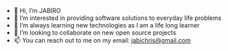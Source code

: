 - 👋 Hi, I’m JABIRO
- 👀 I’m interested in providing software solutions to everyday life problems
- 🌱 I’m always learning new technologies as I am a life long learner
- 💞️ I’m looking to collaborate on new open source projects
- 📫 You can reach out to me on my email: jabichris@gmail.com 

<!---
jabichris/jabichris is a ✨ special ✨ repository because its `README.md` (this file) appears on your GitHub profile.
You can click the Preview link to take a look at your changes.
--->
